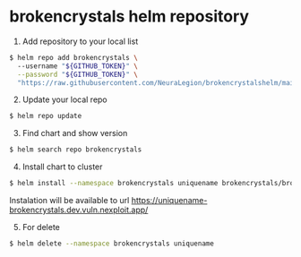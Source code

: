 # brokencrystals helm repository

1. Add repository to your local list 

```sh
$ helm repo add brokencrystals \     
  --username "${GITHUB_TOKEN}" \
  --password "${GITHUB_TOKEN}" \
  "https://raw.githubusercontent.com/NeuraLegion/brokencrystalshelm/main/"
```

2. Update your local repo 

```sh
$ helm repo update
```

3. Find chart and show version 

```sh
$ helm search repo brokencrystals
```

4. Install chart to cluster 

```sh
$ helm install --namespace brokencrystals uniquename brokencrystals/brokencrystals
```

Instalation will be available to url https://uniquename-brokencrystals.dev.vuln.nexploit.app/

5. For delete 

```sh
$ helm delete --namespace brokencrystals uniquename
```